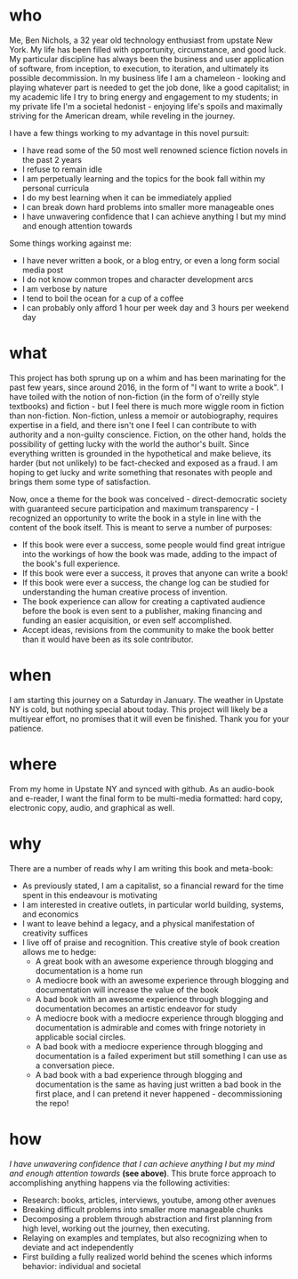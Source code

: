 # who
Me, Ben Nichols, a 32 year old technology enthusiast from upstate New York. My life has been filled with opportunity, circumstance, and good luck. My particular discipline has always been the business and user application of software, from inception, to execution, to iteration, and ultimately its possible decommission. In my business life I am a chameleon - looking and playing whatever part is needed to get the job done, like a good capitalist; in my academic life I try to bring energy and engagement to my students; in my private life I'm a societal hedonist - enjoying life's spoils and maximally striving for the American dream, while reveling in the journey.

I have a few things working to my advantage in this novel pursuit:
- I have read some of the 50 most well renowned science fiction novels in the past 2 years
- I refuse to remain idle
- I am perpetually learning and the topics for the book fall within my personal curricula
- I do my best learning when it can be immediately applied
- I can break down hard problems into smaller more manageable ones
- I have unwavering confidence that I can achieve anything I but my mind and enough attention towards

Some things working against me:
- I have never written a book, or a blog entry, or even a long form social media post
- I do not know common tropes and character development arcs
- I am verbose by nature
- I tend to boil the ocean for a cup of a coffee
- I can probably only afford 1 hour per week day and 3 hours per weekend day


# what
This project has both sprung up on a whim and has been marinating for the past few years, since around 2016, in the form of "I want to write a book". I have toiled with the notion of non-fiction (in the form of o'reilly style textbooks) and fiction - but I feel there is much more wiggle room in fiction than non-fiction. Non-fiction, unless a memoir or autobiography, requires expertise in a field, and there isn't one I feel I can contribute to with authority and a non-guilty conscience. Fiction, on the other hand, holds the possibility of getting lucky with the world the author's built. Since everything written is grounded in the hypothetical and make believe, its harder (but not unlikely) to be fact-checked and exposed as a fraud. I am hoping to get lucky and write something that resonates with people and brings them some type of satisfaction.

Now, once a theme for the book was conceived - direct-democratic society with guaranteed secure participation and maximum transparency - I recognized an opportunity to write the book in a style in line with the content of the book itself. This is meant to serve a number of purposes:
- If this book were ever a success, some people would find great intrigue into the workings of how the book was made, adding to the impact of the book's full experience.
- If this book were ever a success, it proves that anyone can write a book!
- If this book were ever a success, the change log can be studied for understanding the human creative process of invention.
- The book experience can allow for creating a captivated audience before the book is even sent to a publisher, making financing and funding an easier acquisition, or even self accomplished.
- Accept ideas, revisions from the community to make the book better than it would have been as its sole contributor.


# when
I am starting this journey on a Saturday in January. The weather in Upstate NY is cold, but nothing special about today.
This project will likely be a multiyear effort, no promises that it will even be finished. Thank you for your patience.

# where
From my home in Upstate NY and synced with github. As an audio-book and e-reader, I want the final form to be multi-media formatted: hard copy, electronic copy, audio, and graphical as well.

# why
There are a number of reads why I am writing this book and meta-book:
- As previously stated, I am a capitalist, so a financial reward for the time spent in this endeavour is motivating
- I am interested in creative outlets, in particular world building, systems, and economics
- I want to leave behind a legacy, and a physical manifestation of creativity suffices
- I live off of praise and recognition. This creative style of book creation allows me to hedge:
    - A great book with an awesome experience through blogging and documentation is a home run
    - A mediocre book with an awesome experience through blogging and documentation will increase the value of the book
    - A bad book with an awesome experience through blogging and documentation becomes an artistic endeavor for study
    - A mediocre book with a mediocre experience through blogging and documentation is admirable and comes with fringe notoriety in applicable social circles.
    - A bad book with a mediocre experience through blogging and documentation is a failed experiment but still something I can use as a conversation piece.
    - A bad book with a bad experience through blogging and documentation is the same as having just written a bad book in the first place, and I can pretend it never happened - decommissioning the repo!

# how
<i>I have unwavering confidence that I can achieve anything I but my mind and enough attention towards</i> <b>(see above)</b>. This brute force approach to accomplishing anything happens via the following activities:
- Research: books, articles, interviews, youtube, among other avenues
- Breaking difficult problems into smaller more manageable chunks
- Decomposing a problem through abstraction and first planning from high level, working out the journey, then executing.
- Relaying on examples and templates, but also recognizing when to deviate and act independently
- First building a fully realized world behind the scenes which informs behavior: individual and societal
